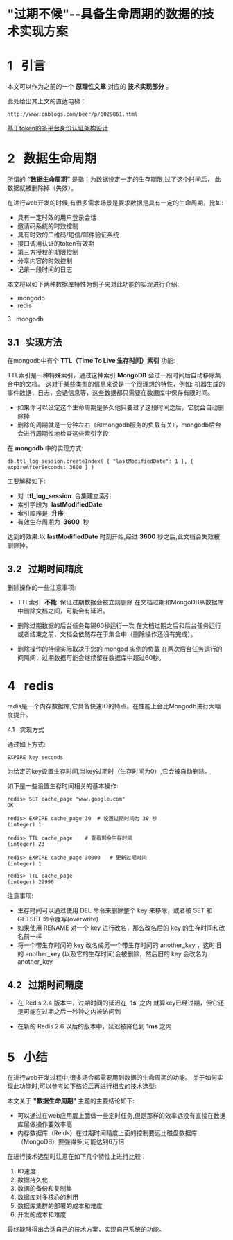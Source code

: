 # "过期不候"--具备生命周期的数据的技术实现方案

# 1   引言

本文可以作为之前的一个 **原理性文章** 对应的 **技术实现部分** 。

此处给出其上文的直达电梯：

```
http://www.cnblogs.com/beer/p/6029861.html
```

[基于token的多平台身份认证架构设计](http://www.cnblogs.com/beer/p/6029861.html)

# 2   数据生命周期

所谓的 **“数据生命周期”** 是指：为数据设定一定的生存期限,过了这个时间后， 此数据就被删除掉（失效）。

在进行web开发的时候,有很多需求场景是要求数据是具有一定的生命周期，比如:

* 具有一定时效的用户登录会话
* 邀请码系统的时效控制
* 具有时效的二维码/短信/邮件验证系统
* 接口调用认证的token有效期
* 第三方授权的期限控制
* 分享内容的时效控制
* 记录一段时间的日志

本文将以如下两种数据库特性为例子来对此功能的实现进行介绍:

* mongodb
* redis

  
3   mongodb

## 3.1   实现方法

在mongodb中有个 **TTL（Time To Live 生存时间）索引** 功能:

TTL索引是一种特殊索引，通过这种索引 **MongoDB** 会过一段时间后自动移除集合中的文档。 这对于某些类型的信息来说是一个很理想的特性，例如: 机器生成的事件数据，日志，会话信息等，这些数据都只需要在数据库中保存有限时间。

* 如果你可以设定这个生命周期是多久他只要过了这段时间之后，它就会自动删除掉
* 删除的周期就是一分钟左右（和mongodb服务的负载有关），mongodb后台会进行周期性地检查这些索引字段

在 **mongodb** 中的实现方式:

```
db.ttl_log_session.createIndex( { "lastModifiedDate": 1 }, { expireAfterSeconds: 3600 } )
```

主要解释如下:

* 对 
  **ttl\_log\_session**
   合集建立索引
* 索引字段为 
  **lastModifiedDate**
* 索引顺序是 
  **升序**
* 有效生存周期为 
  **3600**
   秒

达到的效果:以 **lastModifiedDate** 时刻开始,经过 **3600** 秒之后,此文档会失效被删除掉。

## 3.2   过期时间精度

删除操作的一些注意事项:

* TTL索引 
  **不能**
   保证过期数据会被立刻删除
  在文档过期和MongoDB从数据库中删除文档之间，可能会有延迟。

* 删除过期数据的后台任务每隔60秒运行一次
  在文档过期之后和后台任务运行或者结束之前，文档会依然存在于集合中（删除操作还没有完成）。

* 删除操作的持续实际取决于您的 mongod 实例的负载
  在两次后台任务运行的间隔间，过期数据可能会继续留在数据库中超过60秒。

# 4   redis

redis是一个内存数据库,它具备快速IO的特点。在性能上会比Mongodb进行大幅度提升。

  
4.1   实现方式

通过如下方式:

```
EXPIRE key seconds
```

为给定的key设置生存时间,当key过期时（生存时间为0）,它会被自动删除。

如下是一些设置生存时间相关的基本操作:

```
redis> SET cache_page "www.google.com"
OK

redis> EXPIRE cache_page 30  # 设置过期时间为 30 秒
(integer) 1

redis> TTL cache_page    # 查看剩余生存时间
(integer) 23

redis> EXPIRE cache_page 30000   # 更新过期时间
(integer) 1

redis> TTL cache_page
(integer) 29996
```

注意事项:

* 生存时间可以通过使用 DEL 命令来删除整个 key 来移除，或者被 SET 和 GETSET 命令覆写\(overwrite\)
* 如果使用 RENAME 对一个 key 进行改名，那么改名后的 key 的生存时间和改名前一样
* 将一个带生存时间的 key 改名成另一个带生存时间的 another\_key ，这时旧的 another\_key \(以及它的生存时间\)会被删除，然后旧的 key 会改名为 another\_key

## 4.2   过期时间精度

* 在 Redis 2.4 版本中，过期时间的延迟在 
  **1s**
   之内
  就算key已经过期，但它还是可能在过期之后一秒钟之内被访问到

* 在新的 Redis 2.6 以后的版本中，延迟被降低到 **1ms** 之内

# 5   小结

在进行web开发过程中,很多场合都需要用到数据的生命周期的功能。 关于如何实现此功能时,可以参考如下结论后再进行相应的技术选型:

本文关于 **"数据生命周期"** 主题的主要结论如下:

* 可以通过在web应用层上面做一些定时任务,但是那样的效率远没有直接在数据库层做操作要效率高
* 内存数据库（Reids）在过期时间精度上面的控制要远比磁盘数据库（MongoDB）要强得多,可能达到6万倍

在进行技术选型时注意在如下几个特性上进行比较：

1. IO速度
2. 数据持久化
3. 数据的备份和复制集
4. 数据库对多核心的利用
5. 数据库集群的部署的成本和难度
6. 开发的成本和难度

最终能够得出合适自己的技术方案，实现自己系统的功能。

